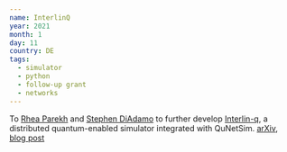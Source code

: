 ```yaml
---
name: InterlinQ
year: 2021
month: 1
day: 11
country: DE
tags:
  - simulator
  - python
  - follow-up grant
  - networks
---
```

To [Rhea Parekh](https://twitter.com/RheaParekh1) and [Stephen DiAdamo](https://scholar.google.ca/citations?user=k9O1vSwAAAAJ&hl=en) to further develop [Interlin-q](https://github.com/Interlin-q/Interlin-q/), a distributed quantum-enabled simulator integrated with QuNetSim. [arXiv](https://arxiv.org/abs/2106.06841), [blog post](https://medium.com/@stephen.diadamo/distributed-quantum-computing-1c5d38a34c50)
